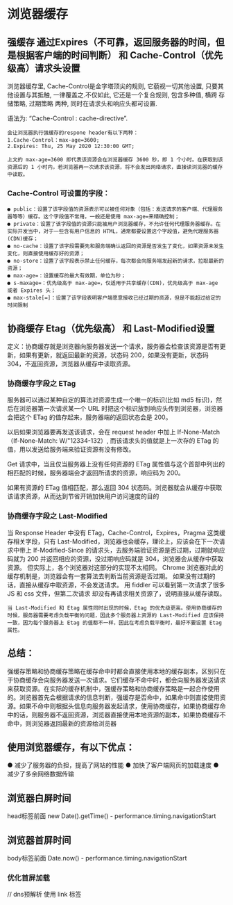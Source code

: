 # 浏览器缓存

## 强缓存 通过Expires（不可靠，返回服务器的时间，但是根据客户端的时间判断） 和 Cache-Control（优先级高）请求头设置

浏览器缓存里, Cache-Control是金字塔顶尖的规则, 它藐视一切其他设置, 只要其他设置与其抵触, 一律覆盖之.不仅如此, 它还是一个复合规则, 包含多种值, 横跨 存储策略, 过期策略 两种, 同时在请求头和响应头都可设置.

语法为: “Cache-Control : cache-directive”.

```
会让浏览器执行强缓存的respone header有以下两种：
1.Cache-Control：max-age=3600;
2.Expires: Thu, 25 May 2020 12:30:00 GMT;

上文的 max-age=3600 即代表该资源会在浏览器缓存 3600 秒，即 1 个小时。在获取到该资源后的 1 小时内，若浏览器再一次请求该资源，将不会发出网络请求，直接读浏览器的缓存中读取。

```

### Cache-Control 可设置的字段：
```
● public：设置了该字段值的资源表示可以被任何对象（包括：发送请求的客户端、代理服务器等等）缓存。这个字段值不常用，一般还是使用 max-age=来精确控制；
● private：设置了该字段值的资源只能被用户浏览器缓存，不允许任何代理服务器缓存。在实际开发当中，对于一些含有用户信息的 HTML，通常都要设置这个字段值，避免代理服务器(CDN)缓存；
● no-cache：设置了该字段需要先和服务端确认返回的资源是否发生了变化，如果资源未发生变化，则直接使用缓存好的资源；
● no-store：设置了该字段表示禁止任何缓存，每次都会向服务端发起新的请求，拉取最新的资源；
● max-age=：设置缓存的最大有效期，单位为秒；
● s-maxage=：优先级高于 max-age=，仅适用于共享缓存(CDN)，优先级高于 max-age 或者 Expires 头；
● max-stale[=]：设置了该字段表明客户端愿意接收已经过期的资源，但是不能超过给定的时间限制
```


## 协商缓存 Etag（优先级高） 和 Last-Modified设置

定义：协商缓存就是浏览器向服务器发送一个请求，服务器会检查该资源是否有更新，如果有更新，就返回最新的资源，状态码 200，如果没有更新，状态码 304，不返回资源，浏览器从缓存中读取资源。

### 协商缓存字段之 ETag
服务器可以通过某种自定的算法对资源生成一个唯一的标识(比如 md5 标识)，然后在浏览器第一次请求某一个 URL 时把这个标识放到响应头传到浏览器，浏览器会把这个 ETag 的值存起来，服务器端的返回状态会是 200。

以后如果浏览器要再发送该请求，会在 request header 中加上 If-None-Match（If-None-Match: W/"12334-132）, 而该请求头的值就是上一次存的 ETag 的值，用以发送给服务端来验证资源有没有修改。

Get 请求中，当且仅当服务器上没有任何资源的 ETag 属性值与这个首部中列出的相匹配的时候，服务器端会才返回所请求的资源，响应码为 200。

如果有资源的 ETag 值相匹配，那么返回 304 状态码。浏览器就会从缓存中获取该请求资源，从而达到节省开销加快用户访问速度的目的

### 协商缓存字段之 Last-Modified
当 Response Header 中没有 ETag，Cache-Control，Expires，Pragma 这类缓存相关字段，只有 Last-Modified，浏览器也会缓存，理论上，应该会在下一次请求中带上 If-Modified-Since 的请求头，去服务端验证资源是否过期，过期就响应码就为 200 并返回相应的资源，没过期响应码就是 304，浏览器会从缓存中获取资源。
但实际上，各个浏览器对这部分的实现不太相同。
Chrome 浏览器对此的缓存机制是，浏览器会有一套算法去判断当前资源是否过期。
如果没有过期的话，直接从缓存中取资源，不会发送请求。
用 fiddler 可以看到第一次请求了很多 JS 和 css 文件，但第二次请求 却没有再请求相关资源了，说明直接从缓存读取。


```
当 Last-Modified 和 Etag 属性同时出现的时候，Etag 的优先级更高。使用协商缓存的时候，服务器需要考虑负载平衡的问题，因此多个服务器上资源的 Last-Modified 应该保持一致，因为每个服务器上 Etag 的值都不一样，因此在考虑负载平衡时，最好不要设置 Etag 属性。
```


## 总结：
强缓存策略和协商缓存策略在缓存命中时都会直接使用本地的缓存副本，区别只在于协商缓存会向服务器发送一次请求。它们缓存不命中时，都会向服务器发送请求来获取资源。在实际的缓存机制中，强缓存策略和协商缓存策略是一起合作使用的。浏览器首先会根据请求的信息判断，强缓存是否命中，如果命中则直接使用资源。如果不命中则根据头信息向服务器发起请求，使用协商缓存，如果协商缓存命中的话，则服务器不返回资源，浏览器直接使用本地资源的副本，如果协商缓存不命中，则浏览器返回最新的资源给浏览器

## 使用浏览器缓存，有以下优点：
● 减少了服务器的负担，提高了网站的性能
● 加快了客户端网页的加载速度
● 减少了多余网络数据传输

## 浏览器白屏时间
head标签前面 new Date().getTime() - performance.timing.navigationStart
## 浏览器首屏时间
body标签前面 Date.now() - performance.timing.navigationStart

### 优化首屏加载
// dns预解析
<meta http-equiv="x-dns-prefetch-control" content="on" />
使用 link 标签

<link rel="dns-prefetch" href="https://www.baidu.com" />
